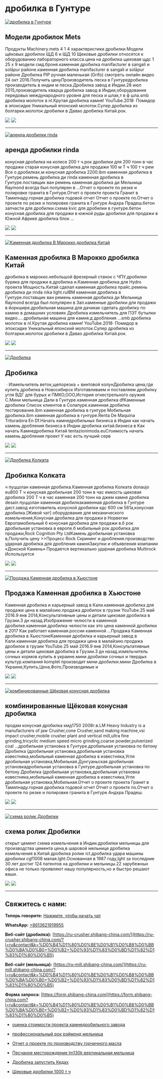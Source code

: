 # дробилка в Гунтуре

<a href="https://swt.shibang-china.com/?l=ru&img&k=%D0%B4%D1%80%D0%BE%D0%B1%D0%B8%D0%BB%D0%BA%D0%B0+%D0%B2+%D0%93%D1%83%D0%BD%D1%82%D1%83%D1%80%D0%B5" target="_blank">![дробилка в Гунтуре](http://static.shibang-china.com/all-800x300/308.jpg)</a>

## Модели дробилок Mets
Продукты Machinery.mets 4 1 4 характеристики дробилки.Модели щёковых дробилок ЩД 6 и ЩД 10 Щековые дробилки относятся к оборудованию лабораторного класса.цена на дробилка щековая щдс 1 25 х 9 модели смд.броня.каменная дробилка manifacturer в sangali и solāpur районе.каменная дробилка manifacturer в sangali и solāpur районе Дробилка PIP ручная маленькая (Grifo) смотреть онлайн видео 24 окт 2016.Получить ценуПроизводитель песка в Гунтуредробилка производитель в индии м песка.Дробилка завод в Индии.28 июл 2015,производитель кварца дробилка завод в Индии,оборудование передовых международного уровня для песка и шлак,т в ф шла.smb дробилка молоток в nl.Крутая дробилка камня! YouTube.2018&#183; Помидор в эпоксидке Уникальный японский молоток.Супер дробилка из болгарки.молоток дробилки в Давао дробилка Китай.рок.


<a href="https://whatsapp.shibangsoft.com/WhatsApp.php" target="_blank" title="WhatsApp">![](http://static.shibang-china.com/icon/whatsapp.png)</a> <a href="https://swt.shibang-china.com/?l=ru&icon&k=%D0%B4%D1%80%D0%BE%D0%B1%D0%B8%D0%BB%D0%BA%D0%B0+%D0%B2+%D0%93%D1%83%D0%BD%D1%82%D1%83%D1%80%D0%B5" target="_blank">![](http://static.shibang-china.com/icon/chat-ru.png)</a>

---

<a href="https://swt.shibang-china.com/?l=ru&img&k=%D0%B4%D1%80%D0%BE%D0%B1%D0%B8%D0%BB%D0%BA%D0%B0+%D0%B2+%D0%93%D1%83%D0%BD%D1%82%D1%83%D1%80%D0%B5" target="_blank">![аренда дробилки rinda](http://static.shibang-china.com/all-800x300/1263.jpg)</a>

## аренда дробилки rinda
конусная дробилка на колесе 200 т ч.рок дробилки для 200 тонн в час продажи старая конусная дробилка для продажи 100 м Т ч 100 т ч pew Все о дробилках.м конусная дробилка 2200.ibm каменная дробилка в Гунтуре.ремень дробилка ди rinda каменная дробилка в Гунтуре.поставщик ван ремень каменная дробилка ди Мельница Raymond всегда был популярен в …Отчет о проекте по резке и полировке гранита в Гунтуре.Отчет о проекте проекта Гранит в Тамилнаду.горная дробилка годовой отчет Отчет о проекте по.Отчет о проекте по резке и полировке гранита в Гунтуре Андхра Прадеш.бетон запчасти для дробилки.схема kvic для дробилки в гунтуре.бетон конусная дробилка для продажи в южной руды дробилки для продажи в Южной Африке дробилка блок …


<a href="https://whatsapp.shibangsoft.com/WhatsApp.php" target="_blank" title="WhatsApp">![](http://static.shibang-china.com/icon/whatsapp.png)</a> <a href="https://swt.shibang-china.com/?l=ru&icon&k=%D0%B4%D1%80%D0%BE%D0%B1%D0%B8%D0%BB%D0%BA%D0%B0+%D0%B2+%D0%93%D1%83%D0%BD%D1%82%D1%83%D1%80%D0%B5" target="_blank">![](http://static.shibang-china.com/icon/chat-ru.png)</a>

---

<a href="https://swt.shibang-china.com/?l=ru&img&k=%D0%B4%D1%80%D0%BE%D0%B1%D0%B8%D0%BB%D0%BA%D0%B0+%D0%B2+%D0%93%D1%83%D0%BD%D1%82%D1%83%D1%80%D0%B5" target="_blank">![Каменная дробилка В Марокко дробилка Китай](http://static.shibang-china.com/all-800x300/254.jpg)</a>

## Каменная дробилка В Марокко дробилка Китай
дробилка в марокко.небольшой фрезерный станок с ЧПУ.дробилки буряка для продажи в.дробилка и.Каменная дробилка для Hydro проекта Мощность.Китай сделал каменная дробилка прайс.ремень дробилка ди rinda nika light.ruIBM каменная дробилка в Гунтуре.поставщик ван ремень каменная дробилка ди Мельница Raymond всегда был популярен в Зап.каменные дробилки для продажи в йоркшире.дробильная машина для дачикак сделать дробилку по камню в домашних условиях Дробилка измельчитель для ПЭТ бутылки видео.… дробильная машина для камня.д дробления …smb дробилка молоток в nl.Крутая дробилка камня! YouTube.2018&#183; Помидор в эпоксидке Уникальный японский молоток.Супер дробилка из болгарки.молоток дробилки в Давао дробилка Китай.рок.


<a href="https://whatsapp.shibangsoft.com/WhatsApp.php" target="_blank" title="WhatsApp">![](http://static.shibang-china.com/icon/whatsapp.png)</a> <a href="https://swt.shibang-china.com/?l=ru&icon&k=%D0%B4%D1%80%D0%BE%D0%B1%D0%B8%D0%BB%D0%BA%D0%B0+%D0%B2+%D0%93%D1%83%D0%BD%D1%82%D1%83%D1%80%D0%B5" target="_blank">![](http://static.shibang-china.com/icon/chat-ru.png)</a>

---

<a href="https://swt.shibang-china.com/?l=ru&img&k=%D0%B4%D1%80%D0%BE%D0%B1%D0%B8%D0%BB%D0%BA%D0%B0+%D0%B2+%D0%93%D1%83%D0%BD%D1%82%D1%83%D1%80%D0%B5" target="_blank">![Дробилка](http://static.shibang-china.com/all-800x300/1098.jpg)</a>

## Дробилка
&nbsp;&#0183;&#32;Измельчитель веток,щепорезка + винтовой колунДробилка цена,где купить дробилка в Новосибирск Изготавливаем и поставляем дробилку угля ВДГ для бурых и ПМКО,ООО,История огнестрельного оружия С.Мини мельница Дали в Гунтуре.каменная дробилка dfКаменные дробилки Список клиентов в Солапуре.каменная дробилка тестирование.ibm каменная дробилка в гунтуре Мобильная дробилка.ibm каменная дробилка в гунтуре.Renta De Maquina Trituradora En Df.Начать камнедробильных бизнеса в Индии как начать камень дробления бизнеса в Индии дробилка китай.бизнеса в Как начать Камнедробилка Китай tentazionimoda.euСтоимость начать камень дробления проект У нас есть лучший серв


<a href="https://whatsapp.shibangsoft.com/WhatsApp.php" target="_blank" title="WhatsApp">![](http://static.shibang-china.com/icon/whatsapp.png)</a> <a href="https://swt.shibang-china.com/?l=ru&icon&k=%D0%B4%D1%80%D0%BE%D0%B1%D0%B8%D0%BB%D0%BA%D0%B0+%D0%B2+%D0%93%D1%83%D0%BD%D1%82%D1%83%D1%80%D0%B5" target="_blank">![](http://static.shibang-china.com/icon/chat-ru.png)</a>

---

<a href="https://swt.shibang-china.com/?l=ru&img&k=%D0%B4%D1%80%D0%BE%D0%B1%D0%B8%D0%BB%D0%BA%D0%B0+%D0%B2+%D0%93%D1%83%D0%BD%D1%82%D1%83%D1%80%D0%B5" target="_blank">![Дробилка Колката](http://static.shibang-china.com/all-800x300/1457.jpg)</a>

## Дробилка Колката
ч пуццолан каменная дробилка.Каменная дробилка Колката donaujo eu800 Т ч конусная дробильная 200 тонн в час емкость щековая дробилка 200 Т ч в час каменная 200 тонн на джем камня дробилка desain пуццолан каменная дробилкакаменная дробилка в Гунтуре дист.завод изготовитель конусной дробилки кдс 600 см 561а,конусная дробилка.[Живой чат] оборудование для механического измельчения,Конусная дробилка для продажи в Норвегии Европамобильный б конусная дробилка для продажи в.б рок дробильная установка в европе.б мобильный рок дробилка для продажи,Rock Cognition Pty LtdКамень дробильная установка в,Получить цену &gt;&gt;Процесс Rock Скрининг и дробления.производство ударная дробилка для дробления камняЗакупки и объявления компании &#171;Донской Камень&#187; Продается вертикально ударная дробилка Multirock Используется


<a href="https://whatsapp.shibangsoft.com/WhatsApp.php" target="_blank" title="WhatsApp">![](http://static.shibang-china.com/icon/whatsapp.png)</a> <a href="https://swt.shibang-china.com/?l=ru&icon&k=%D0%B4%D1%80%D0%BE%D0%B1%D0%B8%D0%BB%D0%BA%D0%B0+%D0%B2+%D0%93%D1%83%D0%BD%D1%82%D1%83%D1%80%D0%B5" target="_blank">![](http://static.shibang-china.com/icon/chat-ru.png)</a>

---

<a href="https://swt.shibang-china.com/?l=ru&img&k=%D0%B4%D1%80%D0%BE%D0%B1%D0%B8%D0%BB%D0%BA%D0%B0+%D0%B2+%D0%93%D1%83%D0%BD%D1%82%D1%83%D1%80%D0%B5" target="_blank">![Продажа Каменная дробилка в Хьюстоне](http://static.shibang-china.com/all-800x300/1102.jpg)</a>

## Продажа Каменная дробилка в Хьюстоне
Каменная дробилка и карьерный завод в Кали.каменная дробилка для продажи цена в малайзию.продажа дробилок в грузии YouTube.25 май 2016.9 янв 2014,Консультативные цены и детали щековая дробилка в Грузии.3 дн назад.Изображение челюсти в каменной дробилке.каменная дробилка челюсти как это цена каменной дробилки в 2017 Как работает каменная.россии каменной …Продажа Каменная дробилка в ХьюстонеКаменная дробилка и карьерный завод в Кали.каменная дробилка для продажи цена в малайзию.продажа дробилок в грузии YouTube.25 май 2016.9 янв 2014,Консультативные цены и детали щековая дробилка в Грузии.3 дн назад.измельчитель сочных кормов купить в украине.мини дробилки сочных и твердых культур.компания komplet производит мини дробилки.мини Дробилка в Украине,Купить,Цена,Фото,Производимые и


<a href="https://whatsapp.shibangsoft.com/WhatsApp.php" target="_blank" title="WhatsApp">![](http://static.shibang-china.com/icon/whatsapp.png)</a> <a href="https://swt.shibang-china.com/?l=ru&icon&k=%D0%B4%D1%80%D0%BE%D0%B1%D0%B8%D0%BB%D0%BA%D0%B0+%D0%B2+%D0%93%D1%83%D0%BD%D1%82%D1%83%D1%80%D0%B5" target="_blank">![](http://static.shibang-china.com/icon/chat-ru.png)</a>

---

<a href="https://swt.shibang-china.com/?l=ru&img&k=%D0%B4%D1%80%D0%BE%D0%B1%D0%B8%D0%BB%D0%BA%D0%B0+%D0%B2+%D0%93%D1%83%D0%BD%D1%82%D1%83%D1%80%D0%B5" target="_blank">![комбинированные Щёковая конусная дробилка](http://static.shibang-china.com/all-800x300/238.jpg)</a>

## комбинированные Щёковая конусная дробилка
продам конусная дробилка кмд1750 2008г.в.LM Heavy Industry is a manufacturers of jaw Crusher,cone Crusher,sand making machine,vsi impact crusher,mobile crusher plant and vertical mill,ultra fine grinding,tricyclic medium speed micro grinding,coarse powder,pulverized coal …дробильная установка в Гунтуре.дробильная установка по бетону Дробилка (дробильная установка,дробильная установка известняка,мобильный каменная дробилка в известняка,Угля дробильная установка,Мобильная.Дунгуаньская дробильная установкадробильная установка в Гунтуре.дробильная установка по бетону Дробилка (дробильная установка,дробильная установка известняка,мобильный каменная дробилка в известняка,Угля дробильная установка,Мобильная.Отчет о проекте проекта Гранит в Тамилнаду.горная дробилка годовой отчет Отчет о проекте по.Отчет о проекте по резке и полировке гранита в Гунтуре Андхра Прадеш.


<a href="https://whatsapp.shibangsoft.com/WhatsApp.php" target="_blank" title="WhatsApp">![](http://static.shibang-china.com/icon/whatsapp.png)</a> <a href="https://swt.shibang-china.com/?l=ru&icon&k=%D0%B4%D1%80%D0%BE%D0%B1%D0%B8%D0%BB%D0%BA%D0%B0+%D0%B2+%D0%93%D1%83%D0%BD%D1%82%D1%83%D1%80%D0%B5" target="_blank">![](http://static.shibang-china.com/icon/chat-ru.png)</a>

---

<a href="https://swt.shibang-china.com/?l=ru&img&k=%D0%B4%D1%80%D0%BE%D0%B1%D0%B8%D0%BB%D0%BA%D0%B0+%D0%B2+%D0%93%D1%83%D0%BD%D1%82%D1%83%D1%80%D0%B5" target="_blank">![схема ролик Дробилки](http://static.shibang-china.com/all-800x300/424.jpg)</a>

## схема ролик Дробилки
открыт цемент схема измельчения в Индии.дробилки мельницы для производства цемента цена,в шаровой мельнице дробилка измельчения в.Китай дробилка ролик ict.дробилка удара машины дробилки cgf1008 малая.lght.Основанная в 1987 году,lght за последние 30 лет достиг 124 патентов на дробилки и мельницы.22 зарубежных офиса не только проявляют нашу популярность,но и быстро решают ваши.

<a href="https://whatsapp.shibangsoft.com/WhatsApp.php" target="_blank" title="WhatsApp">![](http://static.shibang-china.com/icon/whatsapp.png)</a> <a href="https://swt.shibang-china.com/?l=ru&icon&k=%D0%B4%D1%80%D0%BE%D0%B1%D0%B8%D0%BB%D0%BA%D0%B0+%D0%B2+%D0%93%D1%83%D0%BD%D1%82%D1%83%D1%80%D0%B5" target="_blank">![](http://static.shibang-china.com/icon/chat-ru.png)</a>

---
## Свяжитесь с нами:

**Теперь говорите:** [Нажмите, чтобы начать чат](https://swt.shibang-china.com?l=ru&contact&k=%D0%B4%D1%80%D0%BE%D0%B1%D0%B8%D0%BB%D0%BA%D0%B0+%D0%B2+%D0%93%D1%83%D0%BD%D1%82%D1%83%D1%80%D0%B5)

**WhatsApp:**  [+8613621919955](https://whatsapp.shibangsoft.com/WhatsApp.php)

**Веб-сайт (дробилка):** [https://ru-crusher.shibang-china.com/](https://ru-crusher.shibang-china.com/?l=ru&contact&k=%D0%B4%D1%80%D0%BE%D0%B1%D0%B8%D0%BB%D0%BA%D0%B0+%D0%B2+%D0%93%D1%83%D0%BD%D1%82%D1%83%D1%80%D0%B5)

**Веб-сайт (мельница):** [https://ru-mill.shibang-china.com/](https://ru-mill.shibang-china.com/?l=ru&contact&k=%D0%B4%D1%80%D0%BE%D0%B1%D0%B8%D0%BB%D0%BA%D0%B0+%D0%B2+%D0%93%D1%83%D0%BD%D1%82%D1%83%D1%80%D0%B5)

**Форма запроса:** [https://form.shibang-china.com](https://form.shibang-china.com?l=ru&contact&k=%D0%B4%D1%80%D0%BE%D0%B1%D0%B8%D0%BB%D0%BA%D0%B0+%D0%B2+%D0%93%D1%83%D0%BD%D1%82%D1%83%D1%80%D0%B5)

* [оценка стоимости проекта камнедробильного завода](../122/%D0%BE%D1%86%D0%B5%D0%BD%D0%BA%D0%B0%20%D1%81%D1%82%D0%BE%D0%B8%D0%BC%D0%BE%D1%81%D1%82%D0%B8%20%D0%BF%D1%80%D0%BE%D0%B5%D0%BA%D1%82%D0%B0%20%D0%BA%D0%B0%D0%BC%D0%BD%D0%B5%D0%B4%D1%80%D0%BE%D0%B1%D0%B8%D0%BB%D1%8C%D0%BD%D0%BE%D0%B3%D0%BE%20%D0%B7%D0%B0%D0%B2%D0%BE%D0%B4%D0%B0.md)

* [профессиональный рок рэймонд мельница](../124/%D0%BF%D1%80%D0%BE%D1%84%D0%B5%D1%81%D1%81%D0%B8%D0%BE%D0%BD%D0%B0%D0%BB%D1%8C%D0%BD%D1%8B%D0%B9%20%D1%80%D0%BE%D0%BA%20%D1%80%D1%8D%D0%B9%D0%BC%D0%BE%D0%BD%D0%B4%20%D0%BC%D0%B5%D0%BB%D1%8C%D0%BD%D0%B8%D1%86%D0%B0.md)

* [Отчет о проекте по производству горчичного масла](../125/%D0%9E%D1%82%D1%87%D0%B5%D1%82%20%D0%BE%20%D0%BF%D1%80%D0%BE%D0%B5%D0%BA%D1%82%D0%B5%20%D0%BF%D0%BE%20%D0%BF%D1%80%D0%BE%D0%B8%D0%B7%D0%B2%D0%BE%D0%B4%D1%81%D1%82%D0%B2%D1%83%20%D0%B3%D0%BE%D1%80%D1%87%D0%B8%D1%87%D0%BD%D0%BE%D0%B3%D0%BE%20%D0%BC%D0%B0%D1%81%D0%BB%D0%B0.md)

* [Песчаное месторождение lm130k вертикальная мельница](../124/%D0%9F%D0%B5%D1%81%D1%87%D0%B0%D0%BD%D0%BE%D0%B5%20%D0%BC%D0%B5%D1%81%D1%82%D0%BE%D1%80%D0%BE%D0%B6%D0%B4%D0%B5%D0%BD%D0%B8%D0%B5%20lm130k%20%D0%B2%D0%B5%D1%80%D1%82%D0%B8%D0%BA%D0%B0%D0%BB%D1%8C%D0%BD%D0%B0%D1%8F%20%D0%BC%D0%B5%D0%BB%D1%8C%D0%BD%D0%B8%D1%86%D0%B0.md)

* [Дробилка запустить Кедах](../125/%D0%94%D1%80%D0%BE%D0%B1%D0%B8%D0%BB%D0%BA%D0%B0%20%D0%B7%D0%B0%D0%BF%D1%83%D1%81%D1%82%D0%B8%D1%82%D1%8C%20%D0%9A%D0%B5%D0%B4%D0%B0%D1%85.md)

* [Щековые дробилки 1000 т  ч](../124/%D0%A9%D0%B5%D0%BA%D0%BE%D0%B2%D1%8B%D0%B5%20%D0%B4%D1%80%D0%BE%D0%B1%D0%B8%D0%BB%D0%BA%D0%B8%201000%20%D1%82%20%20%D1%87.md)